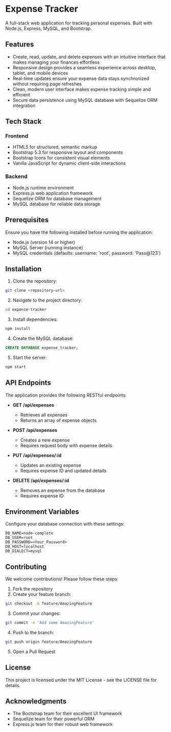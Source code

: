 # Expense Tracker

A full-stack web application for tracking personal expenses. Built with Node.js, Express, MySQL, and Bootstrap.

## Features

- Create, read, update, and delete expenses with an intuitive interface that makes managing your finances effortless
- Responsive design provides a seamless experience across desktop, tablet, and mobile devices
- Real-time updates ensure your expense data stays synchronized without requiring page refreshes
- Clean, modern user interface makes expense tracking simple and efficient
- Secure data persistence using MySQL database with Sequelize ORM integration

## Tech Stack

### Frontend

- HTML5 for structured, semantic markup
- Bootstrap 5.3 for responsive layout and components
- Bootstrap Icons for consistent visual elements
- Vanilla JavaScript for dynamic client-side interactions

### Backend

- Node.js runtime environment
- Express.js web application framework
- Sequelize ORM for database management
- MySQL database for reliable data storage

## Prerequisites

Ensure you have the following installed before running the application:

- Node.js (version 14 or higher)
- MySQL Server (running instance)
- MySQL credentials (defaults: username: 'root', password: 'Pass@123')

## Installation

1. Clone the repository:

```bash
git clone <repository-url>
```

2. Navigate to the project directory:

```bash
cd expense-tracker
```

3. Install dependencies:

```bash
npm install
```

4. Create the MySQL database:

```sql
CREATE DATABASE expense_tracker;
```

5. Start the server:

```bash
npm start
```

## API Endpoints

The application provides the following RESTful endpoints:

- **GET /api/expenses**

  - Retrieves all expenses
  - Returns an array of expense objects

- **POST /api/expenses**

  - Creates a new expense
  - Requires request body with expense details

- **PUT /api/expenses/:id**

  - Updates an existing expense
  - Requires expense ID and updated details

- **DELETE /api/expenses/:id**
  - Removes an expense from the database
  - Requires expense ID

## Environment Variables

Configure your database connection with these settings:

```env
DB_NAME=node-complete
DB_USER=root
DB_PASSWORD=<Your_Password>
DB_HOST=localhost
DB_DIALECT=mysql
```

## Contributing

We welcome contributions! Please follow these steps:

1. Fork the repository
2. Create your feature branch:

```bash
git checkout -b feature/AmazingFeature
```

3. Commit your changes:

```bash
git commit -m 'Add some AmazingFeature'
```

4. Push to the branch:

```bash
git push origin feature/AmazingFeature
```

5. Open a Pull Request

## License

This project is licensed under the MIT License - see the LICENSE file for details.

## Acknowledgments

- The Bootstrap team for their excellent UI framework
- Sequelize team for their powerful ORM
- Express.js team for their robust web framework
